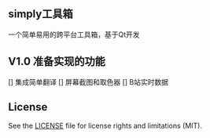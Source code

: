 ## simply工具箱

一个简单易用的跨平台工具箱，基于Qt开发
## V1.0 准备实现的功能

[] 集成简单翻译
[] 屏幕截图和取色器
[] B站实时数据
## License

See the [LICENSE](LICENSE) file for license rights and limitations (MIT).